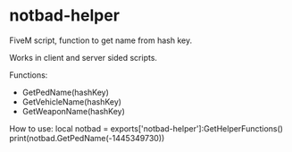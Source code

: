 # notbad-helper
FiveM script, function to get name from hash key.

Works in client and server sided scripts.

Functions:
- GetPedName(hashKey)
- GetVehicleName(hashKey)
- GetWeaponName(hashKey)

How to use:
local notbad = exports['notbad-helper']:GetHelperFunctions()
print(notbad.GetPedName(-1445349730))
